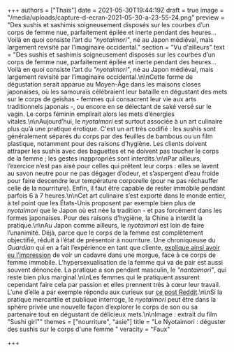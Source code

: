 +++
authors = ["Thaïs"]
date = 2021-05-30T19:44:19Z
draft = true
image = "/media/uploads/capture-d-ecran-2021-05-30-a-23-55-24.png"
preview = "Des sushis et sashimis soigneusement disposés sur les courbes d’un corps de femme nue, parfaitement épilée et inerte pendant des heures... Voilà en quoi consiste l’art du _\"nyotaimori\"_, né au Japon médiéval, mais largement revisité par l’imaginaire occidental."
section = "Vu d'ailleurs"
text = "Des sushis et sashimis soigneusement disposés sur les courbes d’un corps de femme nue, parfaitement épilée et inerte pendant des heures... Voilà en quoi consiste l’art du _\"nyotaimori\"_, né au Japon médiéval, mais largement revisité par l’imaginaire occidental.\n\nCette forme de dégustation serait apparue au Moyen-Âge dans les maisons closes japonaises, où les samouraïs célébraient leur bataille en dégustant des mets sur le corps de geïshas - femmes qui consacrent leur vie aux arts traditionnels japonais -, ou encore en se délectant de saké versé sur le vagin. Le corps féminin emplirait alors les mets d’énergies vitales.\n\nAujourd’hui, le _nyotaimori_ est surtout associée à un art culinaire plus qu’à une pratique érotique. C'est un art très codifié : les sushis sont généralement séparés du corps par des feuilles de bambous ou un film plastique, notamment pour des raisons d’hygiène. Les clients doivent attraper les sushis avec des baguettes et ne doivent pas toucher le corps de la femme ; les gestes inappropriés sont interdits.\n\nPar ailleurs, l’exercice n’est pas aisé pour celles qui prêtent leur corps : elles se lavent au savon neutre pour ne pas dégager d’odeur, et s’aspergent d’eau froide pour faire descendre leur température corporelle (pour ne  pas réchauffer celle de la nourriture). Enfin, il faut être capable de rester immobile pendant parfois 6 à 7 heures.\n\nCet art culinaire s’est exporté dans le monde entier, à tel point que les États-Unis proposent par exemple bien plus de _nyotaimori_ que le Japon où est née la tradition - et pas forcément dans les formes japonaises. Pour des raisons d’hygiène, la Chine a interdit la pratique.\n\nAu Japon comme ailleurs, le _nyotaimori_ est loin de faire l’unanimité. Déjà, parce que le corps de la femme est complètement objectifié, réduit à l’état de présentoir à nourriture. Une chroniqueuse du _Guardian_ qui en a fait l’expérience en tant que cliente, [explique ainsi avoir eu l’impression](https://www.theguardian.com/lifeandstyle/2010/feb/12/nyotaimori-eating-sushi-naked-woman) de voir un cadavre dans une morgue, face à ce corps de femme immobile. L’hypersexualisation de la femme qui va de pair est aussi souvent dénoncée. La pratique a son pendant masculin, le _\"nantaimori\"_, qui reste bien plus marginal.\n\nLes femmes qui le pratiquent assurent cependant faire cela par passion et elles prennent très à cœur leur travail. L’une d’elle a par exemple répondu aux curieux sur [ce post Reddit](https://www.reddit.com/r/IAmA/comments/o0zpl/iama_body_sushi_model_nyotaimori_ama_about_being/).\n\nSi la pratique mercantile et publique interroge, le _nyotaimori_ peut être dans la sphère privée une nouvelle façon d’explorer le corps de son ou sa partenaire tout en dégustant de délicieux mets.\n\nImage : extrait du film \"Sushi girl\""
themes = ["nourriture", "asie"]
title = "Le Nyotaimori : déguster des sushis sur le corps d'une femme "
veracity = "Faux"

+++
